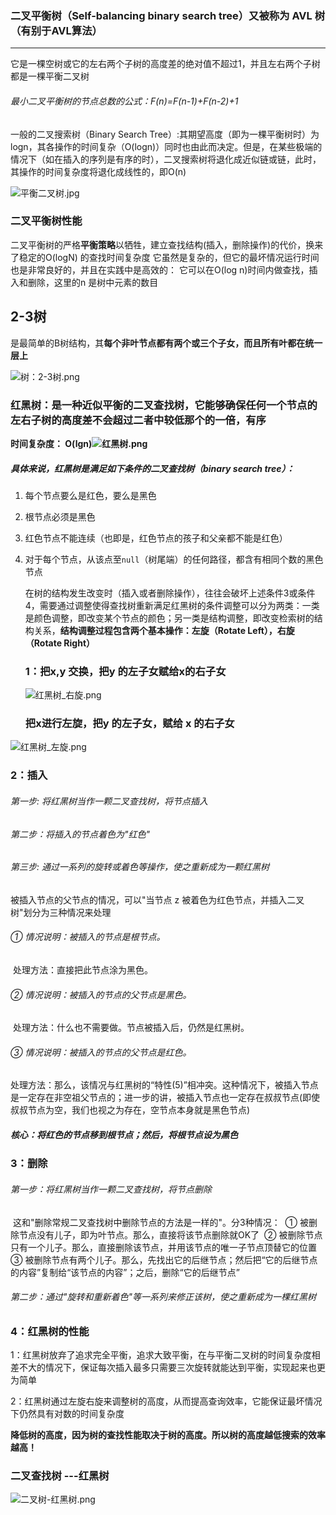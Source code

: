 ### 二叉平衡树（Self-balancing binary search tree）又被称为 AVL 树（有别于AVL算法）

------

​	它是一棵空树或它的左右两个子树的高度差的绝对值不超过1，并且左右两个子树都是一棵平衡二叉树

###### 最小二叉平衡树的节点总数的公式：F(n)=F(n-1)+F(n-2)+1 

一般的二叉搜索树（Binary Search Tree）:其期望高度（即为一棵平衡树时）为logn，其各操作的时间复杂（O(logn)）同时也由此而决定。但是，在某些极端的情况下（如在插入的序列是有序的时），二叉搜索树将退化成近似链或链，此时，其操作的时间复杂度将退化成线性的，即O(n)

![平衡二叉树.jpg](https://github.com/likang315/Algorithms-and-Data-Structures/blob/master/8%EF%BC%9A%E4%BA%8C%E5%8F%89%E6%A0%91%EF%BC%8C%E6%A0%91%E5%92%8C%E6%A3%AE%E6%9E%97/%E5%B9%B3%E8%A1%A1%E4%BA%8C%E5%8F%89%E6%A0%91.jpg?raw=true)

### 二叉平衡树性能

二叉平衡树的严格**平衡策略**以牺牲，建立查找结构(插入，删除操作)的代价，换来了稳定的O(logN) 的查找时间复杂度 
它虽然是复杂的，但它的最坏情况运行时间也是非常良好的，并且在实践中是高效的： 它可以在O(log n)时间内做查找，插入和删除，这里的n 是树中元素的数目



## 2-3树

是最简单的B树结构，其**每个非叶节点都有两个或三个子女，而且所有叶都在统一层上**

![树：2-3树.png](https://github.com/likang315/Algorithms-and-Data-Structures/blob/master/8%EF%BC%9A%E4%BA%8C%E5%8F%89%E6%A0%91%EF%BC%8C%E6%A0%91%E5%92%8C%E6%A3%AE%E6%9E%97/%E6%A0%91%EF%BC%9A2-3%E6%A0%91.png?raw=true)





### 红黑树：是一种近似平衡的二叉查找树，它能够确保任何一个节点的左右子树的高度差不会超过二者中较低那个的一倍，有序

**时间复杂度： O(lgn)![红黑树.png](https://github.com/likang315/Algorithms-and-Data-Structures/blob/master/8%EF%BC%9A%E4%BA%8C%E5%8F%89%E6%A0%91%EF%BC%8C%E6%A0%91%E5%92%8C%E6%A3%AE%E6%9E%97/%E7%BA%A2%E9%BB%91%E6%A0%91.png?raw=true)**





##### 具体来说，红黑树是满足如下条件的二叉查找树（binary search tree）：

1. 每个节点要么是红色，要么是黑色

2. 根节点必须是黑色

3. 红色节点不能连续（也即是，红色节点的孩子和父亲都不能是红色）

4. 对于每个节点，从该点至`null`（树尾端）的任何路径，都含有相同个数的黑色节点

   在树的结构发生改变时（插入或者删除操作），往往会破坏上述条件3或条件4，需要通过调整使得查找树重新满足红黑树的条件调整可以分为两类：一类是颜色调整，即改变某个节点的颜色；另一类是结构调整，即改变检索树的结构关系，**结构调整过程包含两个基本操作：左旋（Rotate Left），右旋（Rotate Right）**

   ### 1：把x,y 交换，把y 的左子女赋给x的右子女

   ![红黑树_右旋.png](https://github.com/likang315/Algorithms-and-Data-Structures/blob/master/8%EF%BC%9A%E4%BA%8C%E5%8F%89%E6%A0%91%EF%BC%8C%E6%A0%91%E5%92%8C%E6%A3%AE%E6%9E%97/%E7%BA%A2%E9%BB%91%E6%A0%91_%E5%8F%B3%E6%97%8B.png?raw=true)

   

   ### 把x进行左旋，把y 的左子女，赋给 x 的右子女

![红黑树_左旋.png](https://github.com/likang315/Algorithms-and-Data-Structures/blob/master/8%EF%BC%9A%E4%BA%8C%E5%8F%89%E6%A0%91%EF%BC%8C%E6%A0%91%E5%92%8C%E6%A3%AE%E6%9E%97/%E7%BA%A2%E9%BB%91%E6%A0%91_%E5%B7%A6%E6%97%8B.png?raw=true)

### 2：插入

###### 第一步: 将红黑树当作一颗二叉查找树，将节点插入

###### 第二步：将插入的节点着色为"红色"

###### 第三步: 通过一系列的旋转或着色等操作，使之重新成为一颗红黑树

被插入节点的父节点的情况，可以"当节点 z 被着色为红色节点，并插入二叉树"划分为三种情况来处理

###### ①  情况说明：被插入的节点是根节点。

​    处理方法：直接把此节点涂为黑色。

###### ②  情况说明：被插入的节点的父节点是黑色。

​    处理方法：什么也不需要做。节点被插入后，仍然是红黑树。

###### ③  情况说明：被插入的节点的父节点是红色。

​    处理方法：那么，该情况与红黑树的“特性(5)”相冲突。这种情况下，被插入节点是一定存在非空祖父节点的；进一步的讲，被插入节点也一定存在叔叔节点(即使叔叔节点为空，我们也视之为存在，空节点本身就是黑色节点)

##### 核心：将红色的节点移到根节点；然后，将根节点设为黑色

### 3：删除

###### 第一步：将红黑树当作一颗二叉查找树，将节点删除

​       这和"删除常规二叉查找树中删除节点的方法是一样的"。分3种情况：
​       ① 被删除节点没有儿子，即为叶节点。那么，直接将该节点删除就OK了
​       ② 被删除节点只有一个儿子。那么，直接删除该节点，并用该节点的唯一子节点顶替它的位置
​       ③ 被删除节点有两个儿子。那么，先找出它的后继节点；然后把“它的后继节点的内容”复制给“该节点的内容”；之后，删除“它的后继节点”

###### 第二步：通过"旋转和重新着色"等一系列来修正该树，使之重新成为一棵红黑树



### 4：红黑树的性能

1：红黑树放弃了追求完全平衡，追求大致平衡，在与平衡二叉树的时间复杂度相差不大的情况下，保证每次插入最多只需要三次旋转就能达到平衡，实现起来也更为简单

2：红黑树通过左旋右旋来调整树的高度，从而提高查询效率，它能保证最坏情况下仍然具有对数的时间复杂度

**降低树的高度，因为树的查找性能取决于树的高度。所以树的高度越低搜索的效率越高！**



### 二叉查找树 ---红黑树

![二叉树-红黑树.png](https://github.com/likang315/Algorithms-and-Data-Structures/blob/master/8%EF%BC%9A%E4%BA%8C%E5%8F%89%E6%A0%91%EF%BC%8C%E6%A0%91%E5%92%8C%E6%A3%AE%E6%9E%97/%E4%BA%8C%E5%8F%89%E6%A0%91-%E7%BA%A2%E9%BB%91%E6%A0%91.png?raw=true)



